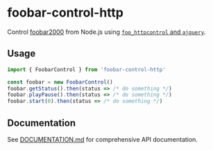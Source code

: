 # foobar-control-http

Control [foobar2000](https://www.foobar2000.org/) from Node.js using [`foo_httpcontrol` and `ajquery`](https://bitbucket.org/oblikoamorale/foo_httpcontrol/downloads/).

## Usage

```ts
import { FoobarControl } from 'foobar-control-http'

const foobar = new FoobarControl()
foobar.getStatus().then(status => /* do something */)
foobar.playPause().then(status => /* do something */)
foobar.start(0).then(status => /* do something */)
```

## Documentation

See [DOCUMENTATION.md](./DOCUMENTATION.md) for comprehensive API documentation.
